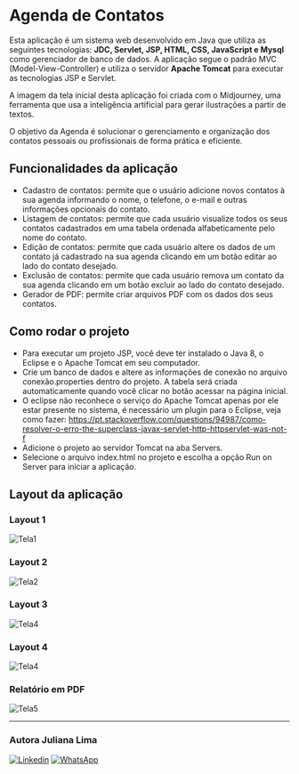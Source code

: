 # Agenda de Contatos
Esta aplicação é um sistema web desenvolvido em Java que utiliza as seguintes tecnologias: **JDC, Servlet, JSP, HTML, CSS, JavaScript e Mysql** como gerenciador de banco de dados.  A aplicação segue o padrão MVC (Model-View-Controller) e utiliza o servidor **Apache Tomcat** para executar as tecnologias JSP e Servlet.

A imagem da tela inicial desta aplicação foi criada com o Midjourney, uma ferramenta que usa a inteligência artificial para gerar ilustrações a partir de textos.

O objetivo da Agenda é solucionar o gerenciamento e organização dos contatos pessoais ou profissionais de forma prática e eficiente.

## Funcionalidades da aplicação
-	Cadastro de contatos: permite que o usuário adicione novos contatos à sua agenda informando o nome, o telefone, o e-mail e outras informações opcionais do contato.
-	Listagem de contatos: permite que cada usuário visualize todos os seus contatos cadastrados em uma tabela ordenada alfabeticamente pelo nome do contato.
-	Edição de contatos: permite que cada usuário altere os dados de um contato já cadastrado na sua agenda clicando em um botão editar ao lado do contato desejado.
-	Exclusão de contatos: permite que cada usuário remova um contato da sua agenda clicando em um botão excluir ao lado do contato desejado.
-   Gerador de PDF: permite criar arquivos PDF com os dados dos seus contatos.

## Como rodar o projeto
- Para executar um projeto JSP, você deve ter instalado o Java 8, o Eclipse e o Apache Tomcat em seu computador.
- Crie um banco de dados e altere as informações de conexão no arquivo conexão.properties dentro do projeto. A tabela será criada automaticamente quando você clicar no botão acessar na página inicial.
- O eclipse não reconhece o serviço do Apache Tomcat apenas por ele estar presente no sistema, é necessário um plugin para o Eclipse, veja como fazer: https://pt.stackoverflow.com/questions/94987/como-resolver-o-erro-the-superclass-javax-servlet-http-httpservlet-was-not-f
- Adicione o projeto ao servidor Tomcat na aba Servers.
- Selecione o arquivo index.html no projeto e escolha a opção Run on Server para iniciar a aplicação.

## Layout da aplicação
### Layout 1
![Tela1](https://user-images.githubusercontent.com/89745459/226058074-0041874b-2d76-4c6d-be34-a38f6f8f0cde.png)

### Layout 2
![Tela2](https://user-images.githubusercontent.com/89745459/226135628-cf9c660e-05ca-47e3-b63f-849e1980e630.png)

### Layout 3
![Tela4](https://user-images.githubusercontent.com/89745459/226180080-b77c69fe-f701-49b1-82a7-da7cefb819e5.png)

### Layout 4
![Tela4](https://user-images.githubusercontent.com/89745459/226129966-a2688575-04da-4550-b444-63bb7750bf7a.png)

### Relatório em PDF
![Tela5](https://user-images.githubusercontent.com/89745459/226135833-7fe02747-bdb2-4155-9593-d79101c25315.png)

---
### Autora Juliana Lima

[![Linkedin](https://img.shields.io/badge/-LinkedIn-%230077B5?style=for-the-badge&logo=linkedin&logoColor=white)](https://www.linkedin.com/feed/?trk=guest_homepage-basic_nav-header-signin)  [![WhatsApp](https://img.shields.io/badge/WhatsApp-25D366?style=for-the-badge&logo=whatsapp&logoColor=white)](https://contate.me/Juliana-Lima)
